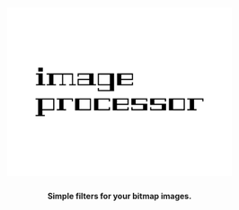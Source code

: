 <h1 align="center">
  <img src="https://github.com/shirikovn/image-processor/blob/main/.github/assets/image-processor-high-resolution-logo-black.png" alt="image-processor" width="400">
</h1>

<h4 align="center">Simple filters for your bitmap images.</h4>
